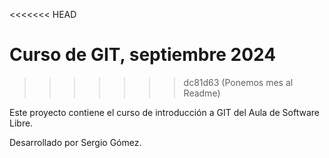 <<<<<<< HEAD
# Curso de GIT, septiembre  2024
>>>>>>> dc81d63 (Ponemos mes al Readme)

Este proyecto contiene el curso de introducción a GIT del Aula de Software Libre.

Desarrollado por Sergio Gómez.
